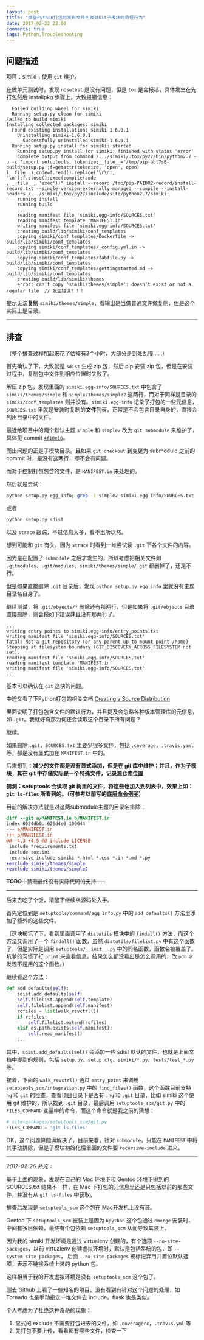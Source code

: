 ```yaml
---
layout: post
title: "排查Python打包时发布文件列表对Git子模块的奇怪行为"
date: 2017-02-22 22:00
comments: true
tags: Python,Troubleshooting
---
```



## 问题描述

项目：simiki；使用 `git` 维护。

在做单元测试时，发现 `nosetest` 是没有问题，但是 `tox` 是会报错，具体发生在先打包然后 installpkg 步骤上，大致报错信息：

```
  Failed building wheel for simiki
  Running setup.py clean for simiki
Failed to build simiki
Installing collected packages: simiki
  Found existing installation: simiki 1.6.0.1
    Uninstalling simiki-1.6.0.1:
      Successfully uninstalled simiki-1.6.0.1
  Running setup.py install for simiki: started
    Running setup.py install for simiki: finished with status 'error'
    Complete output from command /.../simiki/.tox/py27/bin/python2.7 -u -c "import setuptools, tokenize;__file__='/tmp/pip-abt7sB-build/setup.py';f=getattr(tokenize, 'open', open)(__file__);code=f.read().replace('\r\n', '\n');f.close();exec(compile(code
, __file__, 'exec'))" install --record /tmp/pip-PAIDR2-record/install-record.txt --single-version-externally-managed --compile --install-headers /.../simiki/.tox/py27/include/site/python2.7/simiki:
    running install
    running build
    ...
    reading manifest file 'simiki.egg-info/SOURCES.txt'
    reading manifest template 'MANIFEST.in'
    writing manifest file 'simiki.egg-info/SOURCES.txt'
    creating build/lib/simiki/conf_templates
    copying simiki/conf_templates/Dockerfile -> build/lib/simiki/conf_templates
    copying simiki/conf_templates/_config.yml.in -> build/lib/simiki/conf_templates
    copying simiki/conf_templates/fabfile.py -> build/lib/simiki/conf_templates
    copying simiki/conf_templates/gettingstarted.md -> build/lib/simiki/conf_templates
    creating build/lib/simiki/themes
    error: can't copy 'simiki/themes/simple': doesn't exist or not a regular file  // 发生错误！！！
```

提示无法**复制** `simiki/themes/simple`，看输出是当做普通文件做复制，但是这个实际上是目录。

---

## 排查

（整个排查过程加起来花了估摸有3个小时，大部分是到处乱撞……）

首先确认了下，大致就是 `sdist` 生成 zip 包，然后 pip 安装 zip 包，但是在安装过程中，复制包中文件到相应位置时失败了。

解压 zip 包，发现里面的 `simiki.egg-info/SOURCES.txt` 中包含了 `simiki/themes/simple` 和 `simple/themes/simple2` 这两行，而对于同样是目录的 `simiki/conf_templates` 则并没有。`simiki.egg-info` 记录了打包的一些元信息，`SOURCES.txt` 里就是安装时复制的**文件**列表，正常是不会包含目录自身的，直接会列出目录中的文件。

最近给项目中的两个默认主题 `simple` 和 `simple2` 改为 `git submodule` 来维护了，具体见 commit [`4f10e16`](https://github.com/tankywoo/simiki/commit/4f10e165230dfec1bd5a70d37a2478fb3131a189)。

而出问题的正是子模块目录。且如果 `git checkout` 到变更为 submodule 之前的 commit 时，是没有这两行，即不会有问题。

而对于控制打包包含的文件，是 `MANIFEST.in` 来处理的。

然后就是尝试：

```bash
python setup.py egg_info; grep -i simple2 simiki.egg-info/SOURCES.txt
```

或者

```bash
python setup.py sdist
```

以及 `strace` 跟踪，不过信息太多，看不出所以然。

想到可能和 `git` 有关，因为 `strace` 时看到一堆尝试读 `.git` 下各个文件的内容。

因为是在配置了 `submodule` 之后才发生的，所以考虑把相关文件如 `.gitmodules`、`.git/modules`、`simiki/themes/simple/.git` 都删掉了，还是不行。

但是如果直接删除 `.git` 目录后，发现 `python setup.py egg_info` 里就没有主题目录名自身了。

继续测试，将 `.git/objects/*` 删除还有那两行，但是如果将 `.git/objects` 目录直接删除，则会报如下错误并且没有那两行了。

```
...
writing entry points to simiki.egg-info/entry_points.txt
writing manifest file 'simiki.egg-info/SOURCES.txt'
fatal: Not a git repository (or any parent up to mount point /home)
Stopping at filesystem boundary (GIT_DISCOVERY_ACROSS_FILESYSTEM not set).
reading manifest file 'simiki.egg-info/SOURCES.txt'
reading manifest template 'MANIFEST.in'
writing manifest file 'simiki.egg-info/SOURCES.txt'
...
```

基本可以确认在 `git` 这块的问题。

中途又看了下Python打包的相关文档 [Creating a Source Distribution](https://docs.python.org/2/distutils/sourcedist.html#manifest)

里面说明了打包包含文件的默认行为，并且提及会忽略各种版本管理库的元信息，如 `.git`。我就好奇那为何还会读取这个目录下所有问题？

继续。

如果删除 `.git`，`SOURCES.txt` 里要少很多文件，包括 `.coverage`，`.travis.yaml` 等，都是没有显式加在 `MANIFEST.in` 中的。

后来想到：**减少的文件都是没有显式添加，但是在 git 库中维护；并且，作为子模块，其在 git 中存储实际是一个特殊文件，记录源仓库位置**

**猜测：setuptools 会读取 git 树里的文件，将这些也加入到列表中，效果上如：`git ls-files` 所看到的。（可参考以前写的[底层命令例子](https://wiki.tankywoo.com/book/version-control-with-git.html#_2)）**

目前的解决办法就是对这两submodule主题的目录名排除：

```diff
diff --git a/MANIFEST.in b/MANIFEST.in
index 0524db0..626d4e0 100644
--- a/MANIFEST.in
+++ b/MANIFEST.in
@@ -4,3 +4,5 @@ include LICENSE
 include *requirements.txt
 include tox.ini
 recursive-include simiki *.html *.css *.in *.md *.py
+exclude simiki/themes/simple
+exclude simiki/themes/simple2
```

<strike>**TODO**：猜测最终没有实际代码的支持……</strike>

---

后来去吃了个饭，清醒下继续从源码处入手。

首先定位到是 `setuptools/command/egg_info.py` 中的 `add_defaults()` 方法里添加了额外的这些文件。

（这块被坑了下，看到里面调用了 `distutils` 模块中的 `findall()` 方法，而这个方法又调用了一个 `findall()` 函数，虽然 `distutils/filelist.py` 中有这个函数了，但是实际是调用 `setuptools/__init__.py` 中的同名函数，函数名被覆盖了。坑爹的习惯了打 `print` 来查看信息，结果怎么都没看出是怎么调用的，改 `pdb` 才发现不是用的这个函数。）

继续看这个方法：

```python
def add_defaults(self):
    sdist.add_defaults(self)
    self.filelist.append(self.template)
    self.filelist.append(self.manifest)
    rcfiles = list(walk_revctrl())
    if rcfiles:
        self.filelist.extend(rcfiles)
    elif os.path.exists(self.manifest):
        self.read_manifest()
    ...
```

其中，`sdist.add_defaults(self)` 会添加一些 sdist 默认的文件，也就是上面文档中提到的规则，包括 `setup.py`、`setup.cfg`、`simiki/*.py`、`tests/test_*.py`等。

接着，下面的 `walk_revctrl()` 通过 `entry_point` 来调用 `setuptools_scm/integration.py` 中的 `find_files()` 函数，这个函数目前支持 `hg` 和 `git` 的检查，查看项目目录下是否有 `.hg` 和 `.git` 目录，比如 simiki 这个使用 git 维护的，所以找到 `.git` 目录，最后调用 `setuptools_scm/git.py` 中的 `FILES_COMMAND` 变量中的命令，而这个命令就是我之前的猜想：

```python
# site-packages/setuptools_scm/git.py
FILES_COMMAND = 'git ls-files'
```

OK，这个问题算圆满解决了，目前来看，针对 `submodule`，只能在 `MANIFEST` 中将其手动排除，但是子模块初始化后里面的文件要 `recursive-include` 进来。

---

*2017-02-26 补充：*

基于上面的现象，发现在自己的 Mac 环境下和 Gentoo 环境下得到的 SOURCES.txt 结果不一样，在 Mac 下打包的元信息里还是只包括以前的那些文件，并没有从 `git ls-files` 中获取。

排查后发现是 `setuptools_scm` 这个包在 Mac开发机上没有装。

Gentoo 下 `setuptools_scm` 被装上是因为 `bpython` 这个包通过 `emerge` 安装时，中间有多层依赖，最终有个包依赖 `setuptools_scm` 从而导致其装上。

因为我的 simiki 开发环境是通过 virtualenv 创建的，有个选项 `--no-site-packages`，以前 virtualenv 创建虚拟环境时，默认是包括系统的包，即 `--system-site-packages`， 后面 `--no-site-packages` 被标记弃用并置位默认选项，表示不链接系统上装的 python 包。

这样相当于我的开发虚拟环境是没有 `setuptools_scm` 这个包了。

刚去 Github 上看了一些知名的项目，没有看到有针对这个问题的处理，如 Tornado 也是手动指定一堆文件去 include，flask 也是类似。

个人考虑为了杜绝这种奇葩的现象：

1. 显式的 exclude 不需要打包进去的文件，如 `.coveragerc`，`.travis.yml` 等
2. 先打包不要上传，看看都有哪些文件，检查一下
